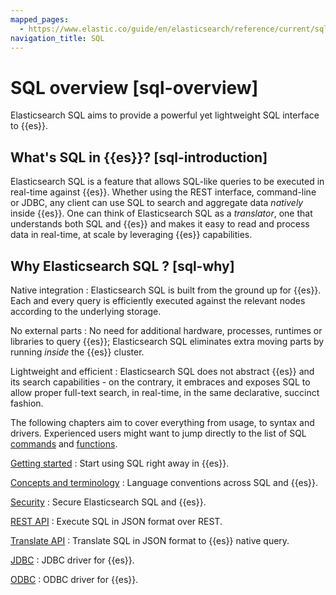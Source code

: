 ```yaml
---
mapped_pages:
  - https://www.elastic.co/guide/en/elasticsearch/reference/current/sql-spec.html
navigation_title: SQL
---
```


# SQL overview [sql-overview]

Elasticsearch SQL aims to provide a powerful yet lightweight SQL interface to {{es}}.

## What's SQL in {{es}}? [sql-introduction]

Elasticsearch SQL is a feature that allows SQL-like queries to be executed in real-time against {{es}}. Whether using the REST interface, command-line or JDBC, any client can use SQL to search and aggregate data *natively* inside {{es}}. One can think of Elasticsearch SQL as a *translator*, one that understands both SQL and {{es}} and makes it easy to read and process data in real-time, at scale by leveraging {{es}} capabilities.

## Why Elasticsearch SQL ? [sql-why]

Native integration
:   Elasticsearch SQL is built from the ground up for {{es}}. Each and every query is efficiently executed against the relevant nodes according to the underlying storage.

No external parts
:   No need for additional hardware, processes, runtimes or libraries to query {{es}}; Elasticsearch SQL eliminates extra moving parts by running *inside* the {{es}} cluster.

Lightweight and efficient
:   Elasticsearch SQL does not abstract {{es}} and its search capabilities - on the contrary, it embraces and exposes SQL to allow proper full-text search, in real-time, in the same declarative, succinct fashion.

The following chapters aim to cover everything from usage, to syntax and drivers. Experienced users might want to jump directly to the list of SQL [commands](elasticsearch://reference/query-languages/sql/sql-commands.md) and [functions](elasticsearch://reference/query-languages/sql/sql-functions.md).

[Getting started](sql/sql-getting-started.md)
:   Start using SQL right away in {{es}}.

[Concepts and terminology](sql/sql-concepts.md)
:   Language conventions across SQL and {{es}}.

[Security](sql/sql-security.md)
:   Secure Elasticsearch SQL and {{es}}.

[REST API](sql/sql-rest.md)
:   Execute SQL in JSON format over REST.

[Translate API](sql/sql-translate.md)
:   Translate SQL in JSON format to {{es}} native query.

[JDBC](sql/sql-jdbc.md)
:   JDBC driver for {{es}}.

[ODBC](sql/sql-odbc.md)
:   ODBC driver for {{es}}.
